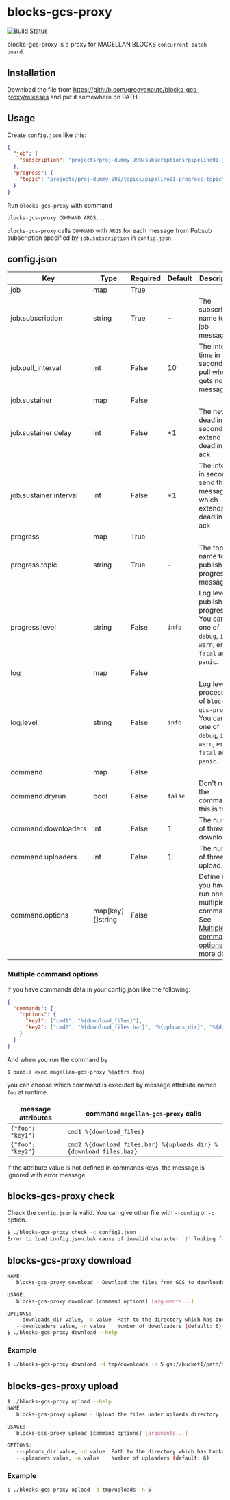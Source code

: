 # blocks-gcs-proxy

[![Build Status](https://secure.travis-ci.org/groovenauts/blocks-gcs-proxy.png)](https://travis-ci.org/groovenauts/blocks-gcs-proxy)

blocks-gcs-proxy is a proxy for MAGELLAN BLOCKS `concurrent batch board`.


## Installation

Download the file from https://github.com/groovenauts/blocks-gcs-proxy/releases and put it somewhere on PATH.


## Usage

Create `config.json` like this:

```json
{
  "job": {
    "subscription": "projects/proj-dummy-999/subscriptions/pipeline01-job-subscription"
  },
  "progress": {
    "topic": "projects/proj-dummy-999/topics/pipeline01-progress-topic"
  }
}
```

Run `blocks-gcs-proxy` with command

```
blocks-gcs-proxy COMMAND ARGS...
```

`blocks-gcs-proxy` calls `COMMAND` with `ARGS` for each message from Pubsub subscription
specified by `job.subscription` in `config.json`.

## config.json

| Key     | Type | Required | Default | Description  |
|---------|------|----------|---------|---------------|
| job     | map | True |  |  |
| job.subscription | string | True | - | The subscription name to pull job messages |
| job.pull_interval | int | False | 10 | The interval time in second to pull when it gets no job message. |
| job.sustainer     | map | False |  |  |
| job.sustainer.delay | int | False | *1 | The new deadline in second to extend deadline to ack |
| job.sustainer.interval | int | False | *1 | The interval in second to send the message which extends deadline to ack |
| progress | map | True |  |  |
| progress.topic | string | True | - | The topic name to publish job progress messages |
| progress.level | string | False | `info` | Log level to publish job progress. You can set one of `debug`, `info`, `warn`, `error`, `fatal` and `panic`. |
| log       | map    | False |  |  |
| log.level | string | False | `info` | Log level of processing of `blocks-gcs-proxy`. You can set one of `debug`, `info`, `warn`, `error`, `fatal` and `panic`. |
| command   | map | False |  |  |
| command.dryrun | bool | False | `false` | Don't run the command if this is true. |
| command.downloaders | int | False | 1 | The number of thread to download. |
| command.uploaders | int | False | 1 | The number of thread to upload. |
| command.options | map[key][]string | False |  | Define if you have to run one of multiple command. See [Multiple command options](#multiple-command-options) for more detail. |


### Multiple command options

If you have commands data in your config.json like the following:

```json
{
  "commands": {
    "options": {
      "key1": ["cmd1", "%{download_files}"],
      "key2": ["cmd2", "%{download_files.bar}", "%{uploads_dir}", "%{download_files.baz}"]
    }
  }
}
```

And when you run the command by
```
$ bundle exec magellan-gcs-proxy %{attrs.foo}
```

you can choose which command is executed by message attribute named `foo` at runtime.

| message attributes | command `magellan-gcs-proxy` calls  |
|--------------------|----------------------|
| `{"foo": "key1"}`  | `cmd1 %{download_files}` |
| `{"foo": "key2"}`  | `cmd2 %{download_files.bar} %{uploads_dir} %{download_files.baz}` |

If the attribute value is not defined in commands keys, the message is ignored with error message.

## blocks-gcs-proxy check

Check the `config.json` is valid.
You can give other file with `--config` or `-c` option.

```bash
$ ./blocks-gcs-proxy check -c config2.json
Error to load config.json.bak cause of invalid character '}' looking for beginning of object key string
```


## blocks-gcs-proxy download

```bash
NAME:
   blocks-gcs-proxy download - Download the files from GCS to downloads directory

USAGE:
   blocks-gcs-proxy download [command options] [arguments...]

OPTIONS:
   --downloads_dir value, -d value  Path to the directory which has bucket_name/path/to/file
   --downloaders value, -n value    Number of downloaders (default: 6)
$ ./blocks-gcs-proxy download --help

```

### Example

```bash
$ ./blocks-gcs-proxy download -d tmp/downloads -n 5 gs://bucket1/path/to/file1  gs://bucket1/path/to/file2  gs://bucket1/path/to/file3
```


## blocks-gcs-proxy upload

```bash
$ ./blocks-gcs-proxy upload --help
NAME:
   blocks-gcs-proxy upload - Upload the files under uploads directory

USAGE:
   blocks-gcs-proxy upload [command options] [arguments...]

OPTIONS:
   --uploads_dir value, -d value  Path to the directory which has bucket_name/path/to/file
   --uploaders value, -n value    Number of uploaders (default: 6)
```

### Example

```bash
$ ./blocks-gcs-proxy upload -d tmp/uploads -n 5
```
